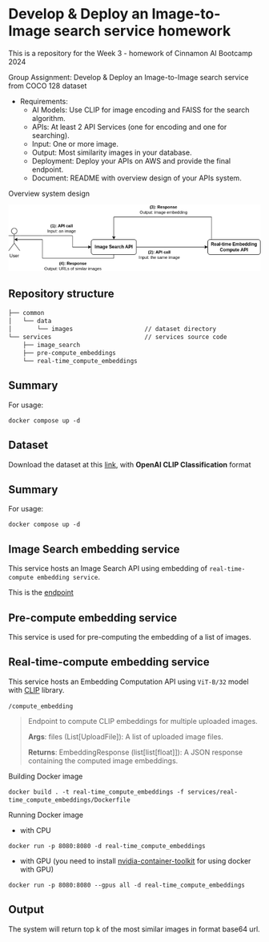 # Develop & Deploy an Image-to-Image search service homework

This is a repository for the Week 3 - homework of Cinnamon AI Bootcamp 2024

Group Assignment: Develop & Deploy an Image-to-Image search service from COCO 128 dataset

- Requirements:
  - AI Models: Use CLIP for image encoding and FAISS for the search algorithm.
  - APIs: At least 2 API Services (one for encoding and one for searching).
  - Input: One or more image.
  - Output: Most similarity images in your database.
  - Deployment: Deploy your APIs on AWS and provide the final endpoint.
  - Document: README with overview design of your APIs system.

Overview system design

![](./overview_system_design.png)

## Repository structure

```
├── common
│   └── data
│       └── images                    // dataset directory
└── services                          // services source code
    ├── image_search
    ├── pre-compute_embeddings
    └── real-time_compute_embeddings
```
## Summary

For usage:
```shell
docker compose up -d
```

## Dataset
Download the dataset at this [link](https://universe.roboflow.com/team-roboflow/coco-128/dataset/2), with **OpenAI CLIP Classification** format

## Summary

For usage:

```shell
docker compose up -d
```

## Image Search embedding service

This service hosts an Image Search API using embedding of `real-time-compute embedding service`.

This is the [endpoint](http://34.209.51.63:8000/docs#/default/search_similar_images_search_similar_images__post)

## Pre-compute embedding service

This service is used for pre-computing the embedding of a list of images.

## Real-time-compute embedding service

This service hosts an Embedding Computation API using `ViT-B/32` model with [CLIP](https://github.com/openai/CLIP) library.

`/compute_embedding`

> Endpoint to compute CLIP embeddings for multiple uploaded images.
>
> **Args**: files (List[UploadFile]): A list of uploaded image files.
>
> **Returns**: EmbeddingResponse (list[list[float]]): A JSON response containing the computed image embeddings.

Building Docker image

```shell
docker build . -t real-time_compute_embeddings -f services/real-time_compute_embeddings/Dockerfile
```

Running Docker image

- with CPU

```shell
docker run -p 8080:8080 -d real-time_compute_embeddings
```

- with GPU (you need to install [nvidia-container-toolkit](https://docs.nvidia.com/datacenter/cloud-native/container-toolkit/latest/install-guide.html) for using docker with GPU)

```shell
docker run -p 8080:8080 --gpus all -d real-time_compute_embeddings
```

## Output
The system will return top k of the most similar images in format base64 url.
